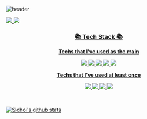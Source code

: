 ![header](https://capsule-render.vercel.app/api?type=waving&height=200&text=Welcome!&fontAlign=50&fontAlignY=35&color=gradient&desc=Slchoi's%20Github%20Profile&descAlignY=55&descAlign=65)

<p align="left">
  <a href="https://sulimchoi.tistory.com/" target="_blank"><img src="https://img.shields.io/badge/-Tech%20blog-black?style=flat-square&logo=Tumblr&logoColor=white"/>
  <a href="mailto:slchoi7410@gmail.com" target="_blank"><img src="https://img.shields.io/badge/Gmail-d14836?style=flat-square&logo=Gmail&logoColor=white"/>
</p>

<h3 align="center"> 📚 Tech Stack 📚 </h3>
<p align="center" style="bold">
  <Strong>Techs that I've used as the main</Strong>
</p>
<p align="center" display="inline-block">
  <img src="https://img.shields.io/badge/JAVA-007396?style=flat&logo=java&logoColor=white"> 
    <img src="https://img.shields.io/badge/Spring-6DB33F?style=flat&logo=Spring&logoColor=white">
    <img src="https://img.shields.io/badge/SpringBoot-6DB33F?style=flat&logo=SpringBoot&logoColor=white">
    <img src="https://img.shields.io/badge/mysql-4479A1?style=flat&logo=mysql&logoColor=white">
    <img src="https://img.shields.io/badge/Python-3776AB?style=flat&logo=Python&logoColor=white"> 
</p>
    
<p align="center" style="bold">
  <Strong>Techs that I've used at least once</Strong>
</p>
<p align="center" display="inline-block">
  <img src="https://img.shields.io/badge/css-1572B6?style=flat&logo=css3&logoColor=white">
  <img src="https://img.shields.io/badge/html-E34F26?style=flat&logo=html5&logoColor=white">
  <img src="https://img.shields.io/badge/C-A8B9CC?style=flat&logo=C&logoColor=white">
  <img src="https://img.shields.io/badge/Linux-FCC624?style=flat&logo=Linux&logoColor=white">  
</p>
</br>
    
    
    
[![Slchoi's github stats](https://github-readme-stats.vercel.app/api?username=sulimchoi)](https://github.com/anuraghazra/github-readme-stats)


<!--
**SulimChoi/SulimChoi** is a ✨ _special_ ✨ repository because its `README.md` (this file) appears on your GitHub profile.

Here are some ideas to get you started:

- 🔭 I’m currently working on ...
- 🌱 I’m currently learning ...
- 👯 I’m looking to collaborate on ...
- 🤔 I’m looking for help with ...
- 💬 Ask me about ...
- 📫 How to reach me: ...
- 😄 Pronouns: ...
- ⚡ Fun fact: ...
-->
